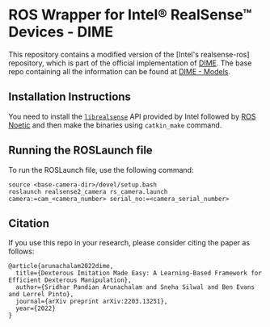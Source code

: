 # ROS Wrapper for Intel&reg; RealSense&trade; Devices - DIME
This repository contains a modified version of the [Intel's realsense-ros] repository, which is part of the official implementation of [DIME](https://arxiv.org/abs/2203.13251). The base repo containing all the information can be found at [DIME - Models](https://github.com/NYU-robot-learning/DIME-Models).

## Installation Instructions
You need to install the [`librealsense`](https://github.com/IntelRealSense/librealsense#installation-guide) API provided by Intel followed by [ROS Noetic](http://wiki.ros.org/noetic/Installation/Ubuntu) and then make the binaries using `catkin_make` command.

## Running the ROSLaunch file
To run the ROSLaunch file, use the following command:
```
source <base-camera-dir>/devel/setup.bash
roslaunch realsense2_camera rs_camera.launch camera:=cam_<camera_number> serial_no:=<camera_serial_number>
``` 

## Citation 
If you use this repo in your research, please consider citing the paper as follows:
```
@article{arunachalam2022dime,
  title={Dexterous Imitation Made Easy: A Learning-Based Framework for Efficient Dexterous Manipulation},
  author={Sridhar Pandian Arunachalam and Sneha Silwal and Ben Evans and Lerrel Pinto},
  journal={arXiv preprint arXiv:2203.13251},
  year={2022}
}
```